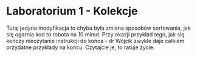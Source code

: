 # Laboratorium 1 - Kolekcje

Tutaj jedyna modyfikacja to chyba była zmiana sposobów sortowania, jak się ogarnia kod to robota na 10 minut. Przy okazji przykład tego, jak się kończy nieczytanie instrukcji do końca - dr Wójcik zwykle daje całkiem przydatne przykłady na końcu. Czytajcie je, to ratuje życie.
